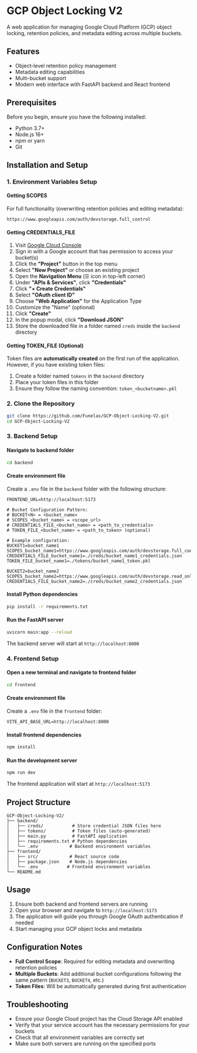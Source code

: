 # GCP Object Locking V2

A web application for managing Google Cloud Platform (GCP) object locking, retention policies, and metadata editing across multiple buckets.

## Features

- Object-level retention policy management
- Metadata editing capabilities  
- Multi-bucket support
- Modern web interface with FastAPI backend and React frontend

## Prerequisites

Before you begin, ensure you have the following installed:
- Python 3.7+
- Node.js 16+
- npm or yarn
- Git

## Installation and Setup

### 1. Environment Variables Setup

#### Getting SCOPES
For full functionality (overwriting retention policies and editing metadata):
```
https://www.googleapis.com/auth/devstorage.full_control
```

#### Getting CREDENTIALS_FILE

1. Visit [Google Cloud Console](https://console.cloud.google.com/)
2. Sign in with a Google account that has permission to access your bucket(s)
3. Click the **"Project"** button in the top menu
4. Select **"New Project"** or choose an existing project
5. Open the **Navigation Menu** (☰ icon in top-left corner)
6. Under **"APIs & Services"**, click **"Credentials"**
7. Click **"+ Create Credentials"**
8. Select **"OAuth client ID"**
9. Choose **"Web Application"** for the Application Type
10. Customize the "Name" (optional)
11. Click **"Create"**
12. In the popup modal, click **"Download JSON"**
13. Store the downloaded file in a folder named `creds` inside the `backend` directory

#### Getting TOKEN_FILE (Optional)

Token files are **automatically created** on the first run of the application. However, if you have existing token files:

1. Create a folder named `tokens` in the `backend` directory
2. Place your token files in this folder
3. Ensure they follow the naming convention: `token_<bucketname>.pkl`

### 2. Clone the Repository

```bash
git clone https://github.com/Funelas/GCP-Object-Locking-V2.git
cd GCP-Object-Locking-V2
```

### 3. Backend Setup

#### Navigate to backend folder
```bash
cd backend
```

#### Create environment file
Create a `.env` file in the `backend` folder with the following structure:

```env
FRONTEND_URL=http://localhost:5173

# Bucket Configuration Pattern:
# BUCKET<N> = <bucket_name>
# SCOPES_<bucket_name> = <scope_url>
# CREDENTIALS_FILE_<bucket_name> = <path_to_credentials>
# TOKEN_FILE_<bucket_name> = <path_to_token> (optional)

# Example configuration:
BUCKET1=bucket_name1
SCOPES_bucket_name1=https://www.googleapis.com/auth/devstorage.full_control
CREDENTIALS_FILE_bucket_name1=./creds/bucket_name1_credentials.json
TOKEN_FILE_bucket_name1=./tokens/bucket_name1_token.pkl

BUCKET2=bucket_name2
SCOPES_bucket_name2=https://www.googleapis.com/auth/devstorage.read_only
CREDENTIALS_FILE_bucket_name2=./creds/bucket_name2_credentials.json
```

#### Install Python dependencies
```bash
pip install -r requirements.txt
```

#### Run the FastAPI server
```bash
uvicorn main:app --reload
```

The backend server will start at `http://localhost:8000`

### 4. Frontend Setup

#### Open a new terminal and navigate to frontend folder
```bash
cd frontend
```

#### Create environment file
Create a `.env` file in the `frontend` folder:

```env
VITE_API_BASE_URL=http://localhost:8000
```

#### Install frontend dependencies
```bash
npm install
```

#### Run the development server
```bash
npm run dev
```

The frontend application will start at `http://localhost:5173`

## Project Structure

```
GCP-Object-Locking-V2/
├── backend/
│   ├── creds/           # Store credential JSON files here
│   ├── tokens/          # Token files (auto-generated)
│   ├── main.py          # FastAPI application
│   ├── requirements.txt # Python dependencies
│   └── .env            # Backend environment variables
├── frontend/
│   ├── src/            # React source code
│   ├── package.json    # Node.js dependencies
│   └── .env           # Frontend environment variables
└── README.md
```

## Usage

1. Ensure both backend and frontend servers are running
2. Open your browser and navigate to `http://localhost:5173`
3. The application will guide you through Google OAuth authentication if needed
4. Start managing your GCP object locks and metadata

## Configuration Notes

- **Full Control Scope**: Required for editing metadata and overwriting retention policies
- **Multiple Buckets**: Add additional bucket configurations following the same pattern (`BUCKET3`, `BUCKET4`, etc.)
- **Token Files**: Will be automatically generated during first authentication

## Troubleshooting

- Ensure your Google Cloud project has the Cloud Storage API enabled
- Verify that your service account has the necessary permissions for your buckets
- Check that all environment variables are correctly set
- Make sure both servers are running on the specified ports



